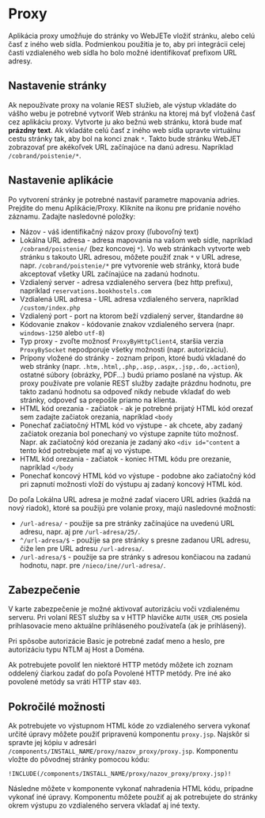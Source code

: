 # Proxy

Aplikácia proxy umožňuje do stránky vo WebJETe vložiť stránku, alebo celú časť z iného web sídla. Podmienkou použitia je to, aby pri integrácii celej časti vzdialeného web sídla ho bolo možné identifikovať prefixom URL adresy.

## Nastavenie stránky

Ak nepoužívate proxy na volanie REST služieb, ale výstup vkladáte do vášho webu je potrebné vytvoriť Web stránku na ktorej má byť vložená časť cez aplikáciu proxy. Vytvorte ju ako bežnú web stránku, ktorá bude mať **prázdny text**. Ak vkladáte celú časť z iného web sídla upravte virtuálnu cestu stránky tak, aby bol na konci znak ```*```. Takto bude stránku WebJET zobrazovať pre akékoľvek URL začínajúce na danú adresu. Napríklad ```/cobrand/poistenie/*```.

## Nastavenie aplikácie

Po vytvorení stránky je potrebné nastaviť parametre mapovania adries. Prejdite do menu Aplikácie/Proxy. Kliknite na ikonu pre pridanie nového záznamu. Zadajte nasledovné položky:

- Názov - váš identifikačný názov proxy (ľubovoľný text)
- Lokálna URL adresa - adresa mapovania na vašom web sídle, napríklad ```/cobrand/poistenie/``` (bez koncovej ```*```). Vo web stránkach vytvorte web stránku s takouto URL adresou, môžete použiť znak `*` v URL adrese, napr. `/cobrand/poistenie/*` pre vytvorenie web stránky, ktorá bude akceptovať všetky URL začínajúce na zadanú hodnotu.
- Vzdialený server - adresa vzdialeného servera (bez http prefixu), napríklad ```reservations.bookhostels.com```
- Vzdialená URL adresa - URL adresa vzdialeného servera, napríklad ```/custom/index.php```
- Vzdialený port - port na ktorom beží vzdialený server, štandardne ```80```
- Kódovanie znakov - kódovanie znakov vzdialeného servera (napr. ```windows-1250``` alebo ```utf-8```)
- Typ proxy - zvoľte možnosť `ProxyByHttpClient4`, staršia verzia `ProxyBySocket` nepodporuje všetky možnosti (napr. autorizáciu).
- Prípony vložené do stránky - zoznam prípon, ktoré budú vkladané do web stránky (napr. ```.htm,.html,.php,.asp,.aspx,.jsp,.do,.action```), ostatné súbory (obrázky, PDF...) budú priamo poslané na výstup. Ak proxy používate pre volanie REST služby zadajte prázdnu hodnotu, pre takto zadanú hodnotu sa odpoveď nikdy nebude vkladať do web stránky, odpoveď sa prepošle priamo na klienta.
- HTML kód orezania - začiatok - ak je potrebné prijatý HTML kód orezať sem zadajte začiatok orezania, napríklad ```<body```
- Ponechať začiatočný HTML kód vo výstupe - ak chcete, aby zadaný začiatok orezania bol ponechaný vo výstupe zapnite túto možnosť. Napr. ak začiatočný kód orezania je zadaný ako `<div id="content` a tento kód potrebujete mať aj vo výstupe.
- HTML kód orezania - začiatok - koniec HTML kódu pre orezanie, napríklad ```</body```
- Ponechať koncový HTML kód vo výstupe - podobne ako začiatočný kód pri zapnutí možnosti vloží do výstupu aj zadaný koncový HTML kód.

Do poľa Lokálna URL adresa je možné zadať viacero URL adries (každá na nový riadok), ktoré sa použijú pre volanie proxy, majú nasledovné možnosti:

- `/url-adresa/` - použije sa pre stránky začínajúce na uvedenú URL adresu, napr. aj pre `/url-adresa/25/`.
- `^/url-adresa/$` - použije sa pre stránky s presne zadanou URL adresu, čiže len pre URL adresu `/url-adresa/`.
- `/url-adresa/$` - použije sa pre stránky s adresou končiacou na zadanú hodnotu, napr. pre `/nieco/ine//url-adresa/`.

## Zabezpečenie

V karte zabezpečenie je možné aktivovať autorizáciu voči vzdialenému serveru. Pri volaní REST služby sa v HTTP hlavičke `AUTH_USER_CMS` posiela prihlasovacie meno aktuálne prihláseného používateľa (ak je prihlásený).

Pri spôsobe autorizácie Basic je potrebné zadať meno a heslo, pre autorizáciu typu NTLM aj Host a Doména.

Ak potrebujete povoliť len niektoré HTTP metódy môžete ich zoznam oddelený čiarkou zadať do poľa Povolené HTTP metódy. Pre iné ako povolené metódy sa vráti HTTP stav `403`.

## Pokročilé možnosti

Ak potrebujete vo výstupnom HTML kóde zo vzdialeného servera vykonať určité úpravy môžete použiť pripravenú komponentu ```proxy.jsp```. Najskôr si spravte jej kópiu v adresári
```/components/INSTALL_NAME/proxy/nazov_proxy/proxy.jsp```.
Komponentu vložte do pôvodnej stránky pomocou kódu:

```!INCLUDE(/components/INSTALL_NAME/proxy/nazov_proxy/proxy.jsp)!```

Následne môžete v komponente vykonať nahradenia HTML kódu, prípadne vykonať iné úpravy. Komponentu môžete použiť aj ak potrebujete do stránky okrem výstupu zo vzdialeného servera vkladať aj iné texty.